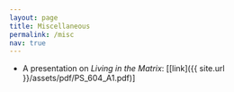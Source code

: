 ```yaml
---
layout: page
title: Miscellaneous
permalink: /misc
nav: true
---
```


<!-- pages/misc.md -->

* A presentation on *Living in the Matrix*: [[link]({{ site.url }}/assets/pdf/PS_604_A1.pdf)]
 
